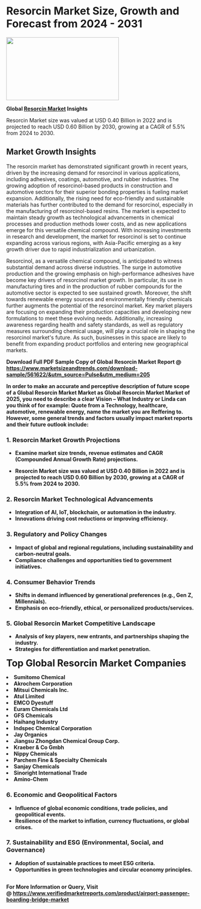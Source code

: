 <H1>Resorcin Market Size, Growth and Forecast from 2024 - 2031</H1><img class="aligncenter size-medium wp-image-584254" src="https://thirdeyenews.in/wp-content/uploads/2024/09/Global-Market-Research-300x168.jpeg" alt="" width="300" height="168" /><p><strong>Global&nbsp;<a href="https://www.marketsizeandtrends.com/download-sample/561622/&amp;utm_source=Pulse&amp;utm_medium=205">Resorcin Market</a> Insights</strong></p><p>Resorcin Market size was valued at USD 0.40 Billion in 2022 and is projected to reach USD 0.60 Billion by 2030, growing at a CAGR of 5.5% from 2024 to 2030.</p><p><h2>Market Growth Insights</h2> <p>The resorcin market has demonstrated significant growth in recent years, driven by the increasing demand for resorcinol in various applications, including adhesives, coatings, automotive, and rubber industries. The growing adoption of resorcinol-based products in construction and automotive sectors for their superior bonding properties is fueling market expansion. Additionally, the rising need for eco-friendly and sustainable materials has further contributed to the demand for resorcinol, especially in the manufacturing of resorcinol-based resins. The market is expected to maintain steady growth as technological advancements in chemical processes and production methods lower costs, and as new applications emerge for this versatile chemical compound. With increasing investments in research and development, the market for resorcinol is set to continue expanding across various regions, with Asia-Pacific emerging as a key growth driver due to rapid industrialization and urbanization.</p> <p><strong></strong></p> <p>Resorcinol, as a versatile chemical compound, is anticipated to witness substantial demand across diverse industries. The surge in automotive production and the growing emphasis on high-performance adhesives have become key drivers of resorcinol market growth. In particular, its use in manufacturing tires and in the production of rubber compounds for the automotive sector is expected to see sustained growth. Moreover, the shift towards renewable energy sources and environmentally friendly chemicals further augments the potential of the resorcinol market. Key market players are focusing on expanding their production capacities and developing new formulations to meet these evolving needs. Additionally, increasing awareness regarding health and safety standards, as well as regulatory measures surrounding chemical usage, will play a crucial role in shaping the resorcinol market's future. As such, businesses in this space are likely to benefit from expanding product portfolios and entering new geographical markets.</p> <p><strong></p><p><span class=""><strong>Download Full PDF Sample Copy of Global Resorcin Market Report</strong> @ <a href="https://www.marketsizeandtrends.com/download-sample/561622/&amp;utm_source=Pulse&amp;utm_medium=205" target="_blank">https://www.marketsizeandtrends.com/download-sample/561622/&amp;utm_source=Pulse&amp;utm_medium=205</a></span></p><p>In order to make an accurate and perceptive description of future scope of a Global&nbsp;Resorcin Market Market as Global&nbsp;Resorcin Market Market of 2025, you need to describe a clear Vision &ndash; What Industry or Linda can you think of for example: Quote from a Technology, healthcare, automotive, renewable energy, name the market you are Reffering to. However, some general trends and factors usually impact market reports and their future outlook include:</p><h3>1.&nbsp;<strong>Resorcin Market Growth Projections</strong></h3><ul><li>Examine market size trends, revenue estimates and CAGR (Compounded Annual Growth Rate) projections.</li><li><p>Resorcin Market size was valued at USD 0.40 Billion in 2022 and is projected to reach USD 0.60 Billion by 2030, growing at a CAGR of 5.5% from 2024 to 2030.</p></li></ul><h3>2.&nbsp;<strong>Resorcin Market Technological Advancements</strong></h3><ul><li>Integration of AI, IoT, blockchain, or automation in the industry.</li><li>Innovations driving cost reductions or improving efficiency.</li></ul><h3>3.&nbsp;<strong>Regulatory and Policy Changes</strong></h3><ul><li>Impact of global and regional regulations, including sustainability and carbon-neutral goals.</li><li>Compliance challenges and opportunities tied to government initiatives.</li></ul><h3>4.&nbsp;<strong>Consumer Behavior Trends</strong></h3><ul><li>Shifts in demand influenced by generational preferences (e.g., Gen Z, Millennials).</li><li>Emphasis on eco-friendly, ethical, or personalized products/services.</li></ul><h3>5.&nbsp;<strong>Global Resorcin Market Competitive Landscape</strong></h3><ul><li>Analysis of key players, new entrants, and partnerships shaping the industry.</li><li>Strategies for differentiation and market penetration.</li></ul><p data-pm-slice="1 1 []"><span style="color: inherit; font-family: inherit; font-size: 25px;">Top Global Resorcin Market Companies</span></p><div class="" data-test-id=""><p><li>Sumitomo Chemical</li><li> Akrochem Corporation</li><li> Mitsui Chemicals Inc.</li><li> Atul Limited</li><li> EMCO Dyestuff</li><li> Euram Chemicals Ltd</li><li> GFS Chemicals</li><li> Haihang Industry</li><li> Indspec Chemical Corporation</li><li> Jay Organics</li><li> Jiangsu Zhongdan Chemical Group Corp.</li><li> Kraeber & Co Gmbh</li><li> Nippy Chemicals</li><li> Parchem Fine & Specialty Chemicals</li><li> Sanjay Chemicals</li><li> Sinoright International Trade</li><li> Amino-Chem</li></p></div><h3>6.&nbsp;<strong>Economic and Geopolitical Factors</strong></h3><ul><li>Influence of global economic conditions, trade policies, and geopolitical events.</li><li>Resilience of the market to inflation, currency fluctuations, or global crises.</li></ul><h3>7.&nbsp;<strong>Sustainability and ESG (Environmental, Social, and Governance)</strong></h3><ul><li>Adoption of sustainable practices to meet ESG criteria.</li><li>Opportunities in green technologies and circular economy principles.</li></ul><h2><strong style="font-size: 14px;">For More Information or Query, Visit @&nbsp;</strong><a style="background-color: #ffffff; font-size: 14px;" href="https://www.marketsizeandtrends.com/report/resorcin-market/" target="_blank">https://www.verifiedmarketreports.com/product/airport-passenger-boarding-bridge-market</a></h2>
